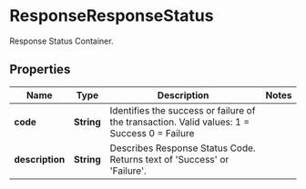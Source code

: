 

# ResponseResponseStatus

Response Status Container.

## Properties

| Name | Type | Description | Notes |
|------------ | ------------- | ------------- | -------------|
|**code** | **String** | Identifies the success or failure of the transaction. Valid values: 1 &#x3D; Success 0 &#x3D; Failure |  |
|**description** | **String** | Describes Response Status Code.  Returns text of &#39;Success&#39; or &#39;Failure&#39;. |  |




